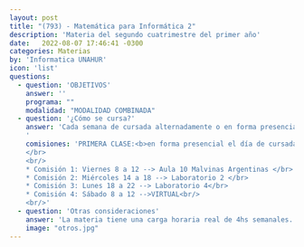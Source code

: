 ```yaml
---
layout: post
title: "(793) - Matemática para Informática 2"
description: 'Materia del segundo cuatrimestre del primer año'
date:   2022-08-07 17:46:41 -0300
categories: Materias
by: 'Informatica UNAHUR'
icon: 'list'
questions:
  - question: 'OBJETIVOS'
    answer: ''
    programa: ""
    modalidad: "MODALIDAD COMBINADA"
  - question: '¿Cómo se cursa?'
    answer: 'Cada semana de cursada alternadamente o en forma presencial o virtual. Se aborda un contenido diferente y se realizan encuentros con explicaciones teóricas y resoluciones prácticas. Se trabaja además con mucho material en el campus.<br/>
    '
    comisiones: 'PRIMERA CLASE:<b>en forma presencial el día de cursada en el aula asignada. Salvo la comisión virtual</b>
    </br>
    <br/>
    * Comisión 1: Viernes 8 a 12 --> Aula 10 Malvinas Argentinas </br>
    * Comisión 2: Miércoles 14 a 18 --> Laboratorio 2 </br>
    * Comisión 3: Lunes 18 a 22 --> Laboratorio 4</br>
    * Comisión 4: Sábado 8 a 12 -->VIRTUAL<br/>
    <br/>'
  - question: 'Otras consideraciones'
    answer: 'La materia tiene una carga horaria real de 4hs semanales. Es ideal dedicarle unas 8hs semanales en total para poder estudiar, practicar y consultar.'
    image: "otros.jpg"
---
```

